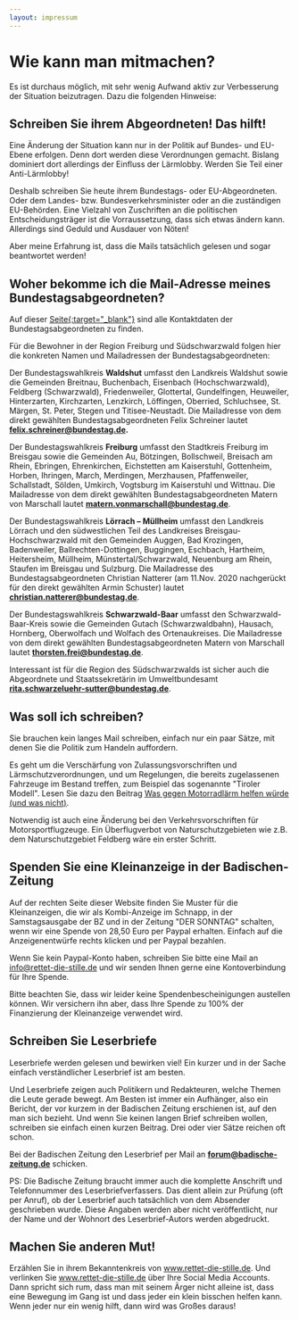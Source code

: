 ```yaml
---
layout: impressum
---
```


# Wie kann man mitmachen?

Es ist durchaus möglich, mit sehr wenig Aufwand aktiv zur Verbesserung der Situation beizutragen. Dazu die folgenden Hinweise:

## Schreiben Sie ihrem Abgeordneten! Das hilft! 

Eine Änderung der Situation kann nur in der Politik auf Bundes- und EU-Ebene erfolgen. Denn dort werden diese Verordnungen gemacht. Bislang dominiert dort allerdings der Einfluss der Lärmlobby. Werden Sie Teil einer Anti-Lärmlobby!

Deshalb schreiben Sie heute ihrem Bundestags- oder EU-Abgeordneten. Oder dem Landes- bzw. Bundesverkehrsminister oder an die zuständigen EU-Behörden. Eine Vielzahl von Zuschriften an die politischen Entscheidungsträger ist die Vorraussetzung, dass sich etwas ändern kann. Allerdings sind Geduld und Ausdauer von Nöten!

Aber meine Erfahrung ist, dass die Mails tatsächlich gelesen und sogar beantwortet werden! 

## Woher bekomme ich die Mail-Adresse meines Bundestagsabgeordneten?

Auf dieser <span style="text-decoration: underline;">[Seite](https://www.bundestag.de/abgeordnete){:target="_blank"}</span> sind alle Kontaktdaten der Bundestagsabgeordneten zu finden.

Für die Bewohner in der Region Freiburg und Südschwarzwald folgen hier die konkreten Namen und Mailadressen der Bundestagsabgeordneten:

Der Bundestagswahlkreis <b>Waldshut</b> umfasst den Landkreis Waldshut sowie die Gemeinden Breitnau, Buchenbach, Eisenbach (Hochschwarzwald), Feldberg (Schwarzwald), Friedenweiler, Glottertal, Gundelfingen, Heuweiler, Hinterzarten, Kirchzarten, Lenzkirch, Löffingen, Oberried, Schluchsee, St. Märgen, St. Peter, Stegen und Titisee-Neustadt. Die Mailadresse von dem direkt gewählten Bundestagsabgeordneten Felix Schreiner lautet <b>[felix.schreiner@bundestag.de](mailto:felix.schreiner@bundestag.de).</b>

Der Bundestagswahlkreis <b>Freiburg</b> umfasst den Stadtkreis Freiburg im Breisgau sowie die Gemeinden Au, Bötzingen, Bollschweil, Breisach am Rhein, Ebringen, Ehrenkirchen, Eichstetten am Kaiserstuhl, Gottenheim, Horben, Ihringen, March, Merdingen, Merzhausen, Pfaffenweiler, Schallstadt, Sölden, Umkirch, Vogtsburg im Kaiserstuhl und Wittnau. Die Mailadresse von dem direkt gewählten Bundestagsabgeordneten Matern von Marschall lautet <b>[matern.vonmarschall@bundestag.de](mailto:matern.vonmarschall@bundestag.de)</b>.

Der Bundestagswahlkreis <b>Lörrach – Müllheim</b> umfasst den Landkreis Lörrach und den südwestlichen Teil des Landkreises Breisgau-Hochschwarzwald mit den Gemeinden Auggen, Bad Krozingen, Badenweiler, Ballrechten-Dottingen, Buggingen, Eschbach, Hartheim, Heitersheim, Müllheim, Münstertal/Schwarzwald, Neuenburg am Rhein, Staufen im Breisgau und Sulzburg. Die Mailadresse des Bundestagsabgeordneten Christian Natterer (am 11.Nov. 2020 nachgerückt für den direkt gewählten Armin Schuster) lautet <b>[christian.natterer@bundestag.de](mailto:christian.natterer@bundestag.de)</b>.

Der Bundestagswahlkreis <b>Schwarzwald-Baar</b> umfasst den Schwarzwald-Baar-Kreis sowie die Gemeinden Gutach (Schwarzwaldbahn), Hausach, Hornberg, Oberwolfach und Wolfach des Ortenaukreises. Die Mailadresse von dem direkt gewählten Bundestagsabgeordneten Matern von Marschall lautet <b>[thorsten.frei@bundestag.de](mailto:thorsten.frei@bundestag.de)</b>.

Interessant ist für die Region des Südschwarzwalds ist sicher auch die Abgeordnete und Staatssekretärin im Umweltbundesamt <b>[rita.schwarzeluehr-sutter@bundestag.de](mailto:rita.schwarzeluehr-sutter@bundestag.de)</b>.

## Was soll ich schreiben?

Sie brauchen kein langes Mail schreiben, einfach nur ein paar Sätze, mit denen Sie die Politik zum Handeln auffordern. 

Es geht um die Verschärfung von Zulassungsvorschriften und Lärmschutzverordnungen, und um Regelungen, die bereits zugelassenen Fahrzeuge im Bestand treffen, zum Beispiel das sogenannte "Tiroler Modell". Lesen Sie dazu den Beitrag <span style='text-decoration: underline;'><a href='/2020/08/03/was-gegen-motorradlaerm-helfen-wuerde-und-was-nicht.html'>Was gegen Motorradlärm helfen würde (und was nicht)</a></span>.

Notwendig ist auch eine Änderung bei den Verkehrsvorschriften für Motorsportflugzeuge. Ein Überflugverbot von Naturschutzgebieten wie z.B. dem Naturschutzgebiet Feldberg wäre ein erster Schritt.

## Spenden Sie eine Kleinanzeige in der Badischen-Zeitung

Auf der rechten Seite dieser Website finden Sie Muster für die Kleinanzeigen, die wir als Kombi-Anzeige im Schnapp, in der Samstagsausgabe der BZ und in der Zeitung "DER SONNTAG" schalten, wenn wir eine Spende von 28,50 Euro per Paypal erhalten. Einfach auf die Anzeigenentwürfe rechts klicken und per Paypal bezahlen. 

Wenn Sie kein Paypal-Konto haben, schreiben Sie bitte eine Mail an info@rettet-die-stille.de und wir senden Ihnen gerne eine Kontoverbindung für Ihre Spende.

Bitte beachten Sie, dass wir leider keine Spendenbescheinigungen austellen können. Wir versichern ihn aber, dass Ihre Spende zu 100% der Finanzierung der Kleinanzeige verwendet wird.

## Schreiben Sie Leserbriefe

Leserbriefe werden gelesen und bewirken viel! Ein kurzer und in der Sache einfach verständlicher Leserbrief ist am besten. 

Und Leserbriefe zeigen auch Politikern und Redakteuren, welche Themen die Leute gerade bewegt. Am Besten ist immer ein Aufhänger, also ein Bericht, der vor kurzem in der Badischen Zeitung erschienen ist, auf den man sich bezieht. Und wenn Sie keinen langen Brief schreiben wollen, schreiben sie einfach einen kurzen Beitrag. Drei oder vier Sätze reichen oft schon.

Bei der Badischen Zeitung den Leserbrief per Mail an <b>[forum@badische-zeitung.de](mailto:forum@badische-zeitung.de)</b> schicken. 

PS: Die Badische Zeitung braucht immer auch die komplette Anschrift und Telefonnummer des Leserbriefverfassers. Das dient allein zur Prüfung (oft per Anruf), ob der Leserbrief auch tatsächlich von dem Absender geschrieben wurde. Diese Angaben werden aber nicht veröffentlicht, nur der Name und der Wohnort des Leserbrief-Autors werden abgedruckt.

## Machen Sie anderen Mut!

Erzählen Sie in ihrem Bekanntenkreis von www.rettet-die-stille.de. Und verlinken Sie <span style='text-decoration: underline;'><a href='https://www-rettet-die-stille.de'>www.rettet-die-stille.de</a></span> über Ihre Social Media Accounts. Dann spricht sich rum, dass man mit seinem Ärger nicht alleine ist, dass eine Bewegung im Gang ist und dass jeder ein klein bisschen helfen kann. Wenn jeder nur ein wenig hilft, dann wird was Großes daraus!
